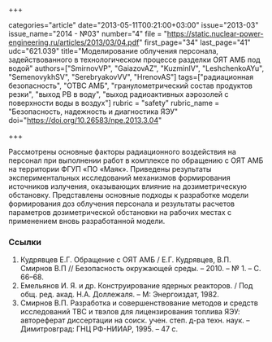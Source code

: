 +++

categories="article"
date="2013-05-11T00:21:00+03:00"
issue="2013-03"
issue_name="2014 - №03"
number="4"
file = "https://static.nuclear-power-engineering.ru/articles/2013/03/04.pdf"
first_page="34"
last_page="41"
udc="621.039"
title="Моделирование облучения персонала, задействованного в технологическом процессе разделки ОЯТ АМБ под водой"
authors=["SmirnovVP", "GaiazovAZ", "KuzminIV", "LeshchenkoAYu", "SemenovykhSV", "SerebryakovVV", "HrenovAS"]
tags=["радиационная безопасность", "ОТВС АМБ", "гранулометрический состав продуктов резки", "выход РВ в воду", "выход радиоактивных аэрозолей с поверхности воды в воздух"]
rubric = "safety"
rubric_name = "Безопасность, надежность и диагностика ЯЭУ"
doi="https://doi.org/10.26583/npe.2013.3.04"

+++

Рассмотрены основные факторы радиационного воздействия на персонал при выполнении работ в комплексе по обращению с ОЯТ АМБ на территории ФГУП «ПО «Маяк». Приведены результаты экспериментальных исследований механизмов формирования источников излучения, оказывающих влияние на дозиметрическую обстановку. Представлены основные подходы к разработке модели формирования доз облучения персонала и результаты расчетов параметров дозиметрической обстановки на рабочих местах с применением вновь разработанной модели.

### Ссылки

1. Кудрявцев Е.Г. Обращение с ОЯТ АМБ / Е.Г. Кудрявцев, В.П. Смирнов В.П // Безопасность окружающей среды. – 2010. – № 1. – С. 66–68.
2. Емельянов И. Я. и др. Конструирование ядерных реакторов. / Под общ. ред. акад. Н.А. Доллежаля. – М: Энергоиздат, 1982.
3. Смирнов В.П. Разработка и совершенствование методов и средств исследований ТВС и твэлов для лицензирования топлива ЯЭУ: автореферат диссертации на соиск. учен. степ. д-ра техн. наук. – Димитровград: ГНЦ РФ-НИИАР, 1995. – 47 с.